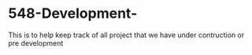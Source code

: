 # 548-Development-
This is to help keep track of all project that we have under contruction or pre development
